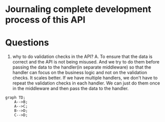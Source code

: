 # Journaling complete development process of this API








# Questions
1. why to do validation checks in the API?
A. To ensure that the data is correct and the API is not being misused. And we try to do them before passing the data to the handler(in separate middleware) so that the handler can focus on the business logic and not on the validation checks.
It scales better. If we have multiple handlers, we don't have to repeat the validation checks in each handler. We can just do them once in the middleware and then pass the data to the handler.

```mermaid
graph TD;
    A-->B;
    A-->C;
    B-->D;
    C-->D;
```